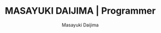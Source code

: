 ---
title: 'MASAYUKI DAIJIMA | Programmer'
author: Masayuki Daijima
project_image_path: '/images/gallery/masayuki-daijima-programmer.jpg'
external_url: 'https://www.daijima.jp/'
---